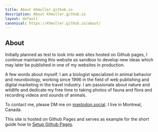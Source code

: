 ```yaml
---
title: About khmuller.github.io
description: About khmuller.github.io
layout: default
canonical: https://khmuller.github.io/about/
---
```


## About

Initially planned as test to look into web sites hosted on Github pages, I continue maintaining this website as sandbox to develop new ideas which may later be published in one of my websites in production.

A few words about myself. I am a biologist specialized in animal behavior and neurobiology, working since 1996 in the field of web publishing and digital marketing in the travel industry. I am passionate about nature and wildlife and dedicate my free time to taking photos of fauna and flora and recording videos and sounds of animals. 

To contact me, please DM me on [mastodon.social](https://mastodon.social/@khmuller). I live in Montreal, Canada.

This site is hosted on Github Pages and serves as example for the short guide how to [Setup Github Pages](https://www.simaec.net/website-development/github-pages-hosting/ "Setup Github Pages").
